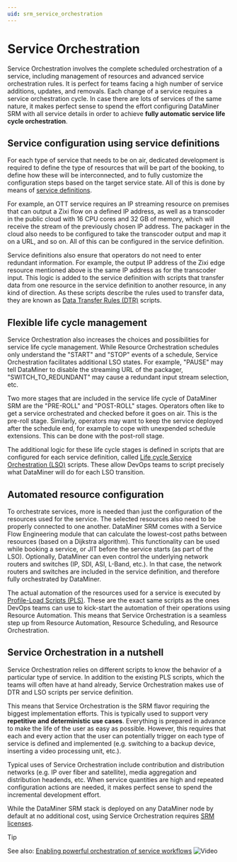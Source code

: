 ```yaml
---
uid: srm_service_orchestration
---
```


# Service Orchestration

Service Orchestration involves the complete scheduled orchestration of a service, including management of resources and advanced service orchestration rules. It is perfect for teams facing a high number of service additions, updates, and removals. Each change of a service requires a service orchestration cycle. In case there are lots of services of the same nature, it makes perfect sense to spend the effort configuring DataMiner SRM with all service details in order to achieve **fully automatic service life cycle orchestration**.

## Service configuration using service definitions

For each type of service that needs to be on air, dedicated development is required to define the type of resources that will be part of the booking, to define how these will be interconnected, and to fully customize the configuration steps based on the target service state. All of this is done by means of [service definitions](xref:srm_definitions#service-definition).

For example, an OTT service requires an IP streaming resource on premises that can output a Zixi flow on a defined IP address, as well as a transcoder in the public cloud with 16 CPU cores and 32 GB of memory, which will receive the stream of the previously chosen IP address. The packager in the cloud also needs to be configured to take the transcoder output and map it on a URL, and so on. All of this can be configured in the service definition.

Service definitions also ensure that operators do not need to enter redundant information. For example, the output IP address of the Zixi edge resource mentioned above is the same IP address as for the transcoder input. This logic is added to the service definition with scripts that transfer data from one resource in the service definition to another resource, in any kind of direction. As these scripts describe the rules used to transfer data, they are known as [Data Transfer Rules (DTR)](xref:srm_scripting#data-transfer-rules-dtr) scripts.

## Flexible life cycle management

Service Orchestration also increases the choices and possibilities for service life cycle management. While Resource Orchestration schedules only understand the "START" and "STOP" events of a schedule, Service Orchestration facilitates additional LSO states. For example, "PAUSE" may tell DataMiner to disable the streaming URL of the packager, "SWITCH_TO_REDUNDANT" may cause a redundant input stream selection, etc.

Two more stages that are included in the service life cycle of DataMiner SRM are the "PRE-ROLL" and "POST-ROLL" stages. Operators often like to get a service orchestrated and checked before it goes on air. This is the pre-roll stage. Similarly, operators may want to keep the service deployed after the schedule end, for example to cope with unexpended schedule extensions. This can be done with the post-roll stage.

The additional logic for these life cycle stages is defined in scripts that are configured for each service definition, called [Life cycle Service Orchestration (LSO)](xref:srm_scripting#life-cycle-service-orchestration-lso-script) scripts. These allow DevOps teams to script precisely what DataMiner will do for each LSO transition.

## Automated resource configuration

To orchestrate services, more is needed than just the configuration of the resources used for the service. The selected resources also need to be properly connected to one another. DataMiner SRM comes with a Service Flow Engineering module that can calculate the lowest-cost paths between resources (based on a Dijkstra algorithm). This functionality can be used while booking a service, or JIT before the service starts (as part of the LSO). Optionally, DataMiner can even control the underlying network routers and switches (IP, SDI, ASI, L-Band, etc.). In that case, the network routers and switches are included in the service definition, and therefore fully orchestrated by DataMiner.

The actual automation of the resources used for a service is executed by [Profile-Load Scripts (PLS)](xref:srm_scripting#profile-load-script-pls). These are the exact same scripts as the ones DevOps teams can use to kick-start the automation of their operations using Resource Automation. This means that Service Orchestration is a seamless step up from Resource Automation, Resource Scheduling, and Resource Orchestration.

## Service Orchestration in a nutshell

Service Orchestration relies on different scripts to know the behavior of a particular type of service. In addition to the existing PLS scripts, which the teams will often have at hand already, Service Orchestration makes use of DTR and LSO scripts per service definition.

This means that Service Orchestration is the SRM flavor requiring the biggest implementation efforts. This is typically used to support very **repetitive and deterministic use cases**. Everything is prepared in advance to make the life of the user as easy as possible. However, this requires that each and every action that the user can potentially trigger on each type of service is defined and implemented (e.g. switching to a backup device, inserting a video processing unit, etc.).

Typical uses of Service Orchestration include contribution and distribution networks (e.g. IP over fiber and satellite), media aggregation and distribution headends, etc. When service quantities are high and repeated configuration actions are needed, it makes perfect sense to spend the incremental development effort.

While the DataMiner SRM stack is deployed on any DataMiner node by default at no additional cost, using Service Orchestration requires [SRM licenses](xref:Pricing_Perpetual_Use_Licensing#special-purpose-licenses).

> [!TIP]
> See also: [Enabling powerful orchestration of service workflows](https://www.youtube.com/watch?v=XBDk48hY300) ![Video](~/user-guide/images/video_Duo.png)
